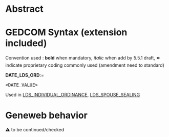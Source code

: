 ﻿# Abstract

# GEDCOM Syntax (extension included)
Convention used : **bold** when mandatory, _italic_ when add by 5.5.1 draft, &#x23E9; indicate proprietary coding commonly used (amendment need to standard)<br />

**DATE_LDS_ORD**:=
<pre>
&lt;<a href=Ged.DATE_VALUE>DATE_VALUE</a>&gt;
</pre>
Used in <a href=Ged.LDS_INDIVIDUAL_ORDINANCE>LDS_INDIVIDUAL_ORDINANCE</a>, <a href=Ged.LDS_SPOUSE_SEALING>LDS_SPOUSE_SEALING</a><br />

# Geneweb behavior


:warning: to be continued/checked

